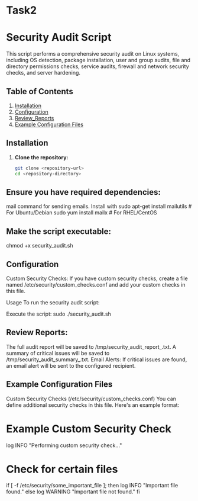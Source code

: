 # Task2

# Security Audit Script

This script performs a comprehensive security audit on Linux systems, including OS detection, package installation, user and group audits, file and directory permissions checks, service audits, firewall and network security checks, and server hardening.

## Table of Contents
1. [Installation](#installation)
2. [Configuration](#configuration)
3. [Review_Reports](#Review_Reports)
4. [Example Configuration Files](#example-configuration-files)


## Installation

1. **Clone the repository:**
   ```bash
   git clone <repository-url>
   cd <repository-directory>

## Ensure you have required dependencies:

mail command for sending emails. Install with
sudo apt-get install mailutils # For Ubuntu/Debian
sudo yum install mailx # For RHEL/CentOS
## Make the script executable:
chmod +x security_audit.sh


## Configuration
Custom Security Checks: If you have custom security checks, create a file named /etc/security/custom_checks.conf and add your custom checks in this file.

Usage
To run the security audit script:

Execute the script:
sudo ./security_audit.sh

## Review Reports:

The full audit report will be saved to /tmp/security_audit_report_<timestamp>.txt.
A summary of critical issues will be saved to /tmp/security_audit_summary_<timestamp>.txt.
Email Alerts: If critical issues are found, an email alert will be sent to the configured recipient.

## Example Configuration Files
Custom Security Checks (/etc/security/custom_checks.conf)
You can define additional security checks in this file. Here's an example format:

# Example Custom Security Check
log INFO "Performing custom security check..."

# Check for certain files
if [ -f /etc/security/some_important_file ]; then
    log INFO "Important file found."
else
    log WARNING "Important file not found."
fi




